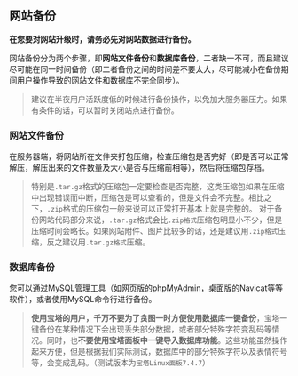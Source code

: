 ## 网站备份

**在您要对网站升级时，请务必先对网站数据进行备份。**

网站备份分为两个步骤，即**网站文件备份**和**数据库备份**，二者缺一不可，而且建议尽可能在同一时间备份（即二者备份之间的时间差不要太大，尽可能减小在备份期间用户操作导致的网站文件和数据库不完全同步）。

> 建议在半夜用户活跃度低的时候进行备份操作，以免加大服务器压力。如果有条件的话，可以暂时关闭站点进行备份。

### 网站文件备份

在服务器端，将网站所在文件夹打包压缩，检查压缩包是否完好（即是否可以正常解压，解压出来的文件数量及大小是否与压缩前相等），然后将压缩包存档。
> 特别是`.tar.gz`格式的压缩包一定要检查是否完整，这类压缩包如果在压缩中出现错误而中断，压缩包是可以查看的，但是文件会不完整。相比之下，`.zip`格式的压缩包一般来说可以正常打开基本上就是完整的。
> 对于备份网站代码部分来说，`.tar.gz`格式会比`.zip格式`压缩包明显小不少，但是压缩时间会略长。如果网站附件、图片比较多的话，还是建议用`.zip格式`压缩，反之建议用`.tar.gz格式`压缩。

### 数据库备份

您可以通过MySQL管理工具（如网页版的phpMyAdmin，桌面版的Navicat等等软件），或者使用MySQL命令行进行备份。

> **使用宝塔的用户，千万不要为了贪图一时方便使用数据库一键备份**，宝塔一键备份在某种情况下会出现丢失部分数据，或者部分特殊字符变乱码等情况。同时，也**不要使用宝塔面板中一键导入数据库功能**。这些功能虽然操作起来方便，但是根据我们实际测试，数据库中的部分特殊字符以及表情符号等，会变成乱码。（测试版本为`宝塔Linux面板7.4.7`）